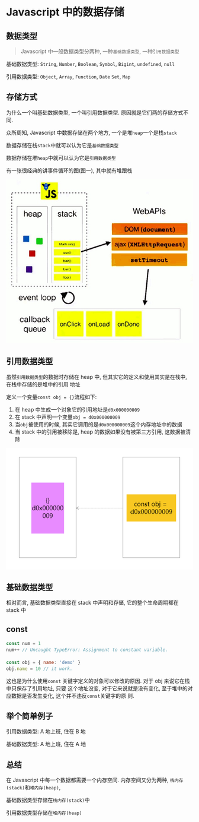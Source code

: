 # Javascript 中的数据存储

## 数据类型

> Javascript 中一般数据类型分两种, 一种`基础数据类型`, 一种`引用数据类型`

基础数据类型: `String`, `Number`, `Boolean`, `Symbol`, `Bigint`, `undefined`, `null`

引用数据类型: `Object`, `Array`, `Function`, `Date` `Set`, `Map`

## 存储方式

为什么一个叫基础数据类型, 一个叫引用数据类型. 原因就是它们两的存储方式不同.

众所周知, Javascript 中数据存储在两个地方, 一个是堆`heap`一个是栈`stack`

数据存储在栈`stack`中就可以认为它是`基础数据类型`

数据存储在堆`heap`中就可以认为它是`引用数据类型`

有一张很经典的讲事件循环的图(图一), 其中就有堆跟栈

![图一](./assets/event-loop.jpg)

## 引用数据类型

虽然`引用数据类型`的数据时存储在 heap 中, 但其实它的定义和使用其实是在栈中, 在栈中存储的是堆中的引用
地址

定义一个变量`const obj = {}`流程如下:

1. 在 heap 中生成一个对象它的引用地址是`d0x000000009`
2. 在 stack 中声明一个变量`obj = d0x000000009`
3. 当`obj`被使用的时候, 其实它调用的是`d0x000000009`这个内存地址中的数据
4. 当 stack 中的引用被移除是, heap 的数据如果没有被第三方引用, 这数据被清除

![图二](./assets/stack-heap.png)

## 基础数据类型

相对而言, 基础数据类型直接在 stack 中声明和存储, 它的整个生命周期都在 stack 中

## const

```javascript
const num = 1
num++ // Uncaught TypeError: Assignment to constant variable.

const obj = { name: 'demo' }
obj.name = 10 // it work.
```

这也是为什么使用`const` 关键字定义的对象可以修改的原因. 对于 obj 来说它在栈中只保存了引用地址, 只要
这个地址没变, 对于它来说就是没有变化, 至于堆中的对应数据是否发生变化, 这个并不违反`const`关键字的原
则.

## 举个简单例子

引用数据类型: A 地上班, 住在 B 地

基础数据类型: A 地上班, 住在 A 地

## 总结

在 Javascript 中每一个数据都需要一个内存空间. 内存空间又分为两种, `栈内存(stack)`和`堆内存(heap)`,

基础数据类型存储在`栈内存(stack)`中

引用数据类型存储在`堆内存(heap)`
